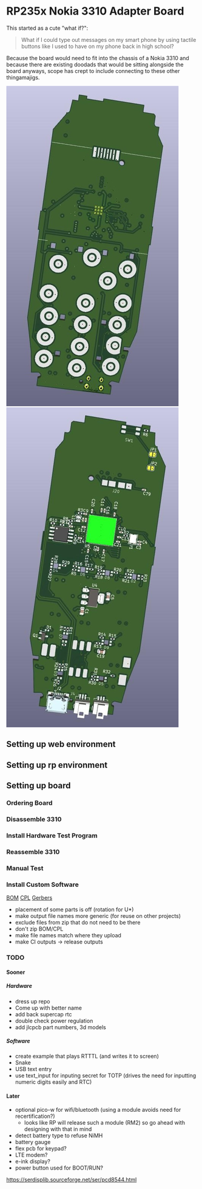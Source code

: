 # RP235x Nokia 3310 Adapter Board

This started as a cute "what if?":

> What if I could type out messages on my smart phone by using tactile buttons like I used to have on my phone back in high school?

Because the board would need to fit into the chassis of a Nokia 3310 and because there are existing doodads that would be sitting alongside the board anyways, scope has crept to include connecting to these other thingamajigs.

![3D render of front of adapter board](./front.jpg)
![3D render of back of adapter board](./back.jpg)

## Setting up web environment

## Setting up rp environment

## Setting up board
### Ordering Board
### Disassemble 3310
### Install Hardware Test Program
### Reassemble 3310
### Manual Test
### Install Custom Software

[BOM](https://github.com/tommy-gilligan/brique/releases/latest/download/bom.csv)
[CPL](https://github.com/tommy-gilligan/brique/releases/latest/download/cpl.csv)
[Gerbers](https://github.com/tommy-gilligan/brique/releases/latest/download/gerbers.zip)

- placement of some parts is off (rotation for U*)
- make output file names more generic (for reuse on other projects)
- exclude files from zip that do not need to be there
- don't zip BOM/CPL
- make file names match where they upload
- make CI outputs -> release outputs

### TODO
#### Sooner
##### Hardware
- dress up repo
- Come up with better name
- add back supercap rtc
- double check power regulation
- add jlcpcb part numbers, 3d models

##### Software
- create example that plays RTTTL (and writes it to screen)
- Snake
- USB text entry
- use text_input for inputing secret for TOTP (drives the need for inputting numeric digits easily and RTC)

#### Later
- optional pico-w for wifi/bluetooth (using a module avoids need for recertification?)
    - looks like RP will release such a module (RM2) so go ahead with designing with that in mind
- detect battery type to refuse NiMH
- battery gauge
- flex pcb for keypad?
- LTE modem?
- e-ink display?
- power button used for BOOT/RUN?

https://serdisplib.sourceforge.net/ser/pcd8544.html
